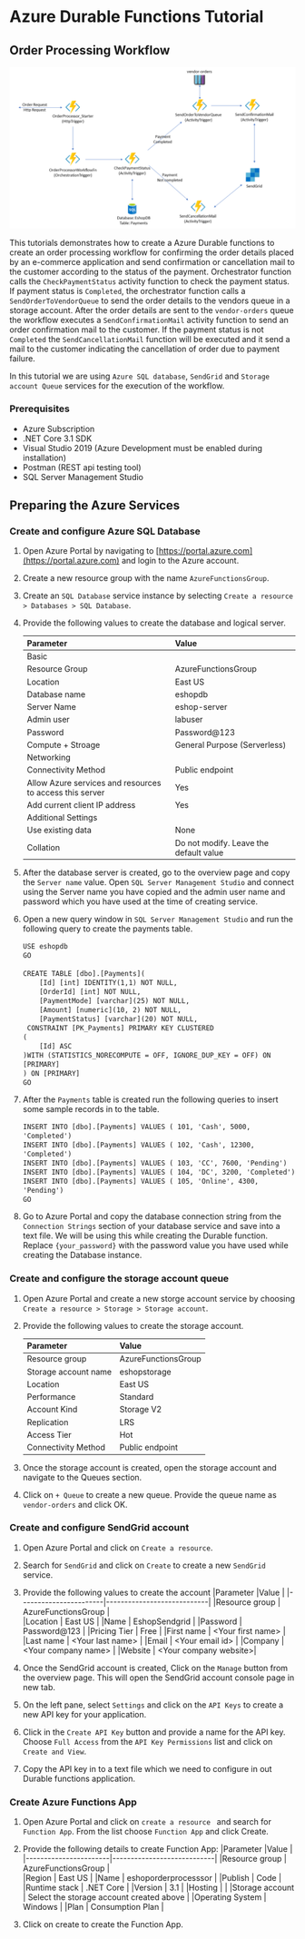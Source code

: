 # Azure Durable Functions Tutorial

## Order Processing Workflow

![Order processing workflow](images/workflow.png "Order processing workflow")

This tutorials demonstrates how to create a Azure Durable functions to create an order processing workflow for confirming the order details placed by an e-commerce application and send confirmation or cancellation mail to the customer according to the status of the payment. Orchestrator function calls the `CheckPaymentStatus` activity function to check the payment status. If payment status is `Completed`, the orchestrator function calls a `SendOrderToVendorQueue` to send the order details to the vendors queue in a storage account. After the order details are sent to the `vendor-orders` queue the workflow executes a `SendConfirmationMail` activity function to send an order confirmation mail to the customer. If the payment status is not `Completed` the `SendCancellationMail` function will be executed and it send a mail to the customer indicating the cancellation of order due to payment failure. 

In this tutorial we are using `Azure SQL database`, `SendGrid` and `Storage account Queue` services for the execution of the workflow.

### Prerequisites
* Azure Subscription
* .NET Core 3.1 SDK
* Visual Studio 2019 (Azure Development must be enabled during installation)
* Postman (REST api testing tool)
* SQL Server Management Studio 

## Preparing the Azure Services
### Create and configure Azure SQL Database
1) Open Azure Portal by navigating to [https://portal.azure.com](https://portal.azure.com) and login to the Azure account.
2) Create a new resource group with the name `AzureFunctionsGroup`.
3) Create an `SQL Database` service instance by selecting `Create a resource > Databases > SQL Database`. 
4) Provide the following values to create the database and logical server.
        
    |Parameter          | Value                       |
    |-------------------|-----------------------------|
    |Basic              |                             |
    |Resource Group     | AzureFunctionsGroup         |
    |Location           | East US                     |
    |Database name      | eshopdb                     |
    |Server Name        | eshop-server                |
    |Admin user         | labuser                     |
    |Password           | Password@123                |
    |Compute + Stroage  | General Purpose (Serverless)|
    |Networking         |                             |
    |Connectivity Method| Public endpoint             |
    |Allow Azure services and resources to access this server              | Yes                         |
    |Add current client IP address| Yes               |
    |Additional Settings                              |
    |Use existing data  | None                        |
    |Collation          | Do not modify. Leave the default value|

5) After the database server is created, go to the overview page and copy the `Server name` value. Open `SQL Server Management Studio` and connect using the Server name you have copied and the admin user name and password which you have used at the time of creating service.
6) Open a new query window in `SQL Server Management Studio` and run the following query to create the payments table.
    ```
    USE eshopdb
    GO
    
    CREATE TABLE [dbo].[Payments](
    	[Id] [int] IDENTITY(1,1) NOT NULL,
    	[OrderId] [int] NOT NULL,
    	[PaymentMode] [varchar](25) NOT NULL,
    	[Amount] [numeric](10, 2) NOT NULL,
    	[PaymentStatus] [varchar](20) NOT NULL,
     CONSTRAINT [PK_Payments] PRIMARY KEY CLUSTERED 
    (
    	[Id] ASC
    )WITH (STATISTICS_NORECOMPUTE = OFF, IGNORE_DUP_KEY = OFF) ON [PRIMARY]
    ) ON [PRIMARY]
    GO    
    ``` 
7) After the `Payments` table is created run the following queries to insert some sample records in to the table.
    ```
    INSERT INTO [dbo].[Payments] VALUES ( 101, 'Cash', 5000, 'Completed')
    INSERT INTO [dbo].[Payments] VALUES ( 102, 'Cash', 12300, 'Completed')
    INSERT INTO [dbo].[Payments] VALUES ( 103, 'CC', 7600, 'Pending')
    INSERT INTO [dbo].[Payments] VALUES ( 104, 'DC', 3200, 'Completed')
    INSERT INTO [dbo].[Payments] VALUES ( 105, 'Online', 4300, 'Pending')
    GO
    ```
8) Go to Azure Portal and copy the database connection string from the `Connection Strings` section of your database service and save into a text file. We will be using this while creating the Durable function. Replace `{your_password}` with the password value you have used while creating the Database instance.

### Create and configure the storage account queue
1) Open Azure Portal and create a new storge account service by choosing `Create a resource > Storage > Storage account`.
2) Provide the following values to create the storage account.
    
    |Parameter              |Value                       |
    |-----------------------|----------------------------|
    |Resource group         | AzureFunctionsGroup        |
    |Storage account name   | eshopstorage               |
    |Location               | East US                    |
    |Performance            | Standard                   |
    |Account Kind           | Storage V2                 |
    |Replication            | LRS                        |
    |Access Tier            | Hot                        |
    |Connectivity Method    | Public endpoint            |
    
3) Once the storage account is created, open the storage account and navigate to the Queues section. 
4) Click on `+ Queue` to create a new queue. Provide the queue name as `vendor-orders` and click OK.

### Create and configure SendGrid account
1) Open Azure Portal and click on `Create a resource`.
2) Search for `SendGrid` and click on `Create` to create a new `SendGrid` service.
3) Provide the following values to create the account
    |Parameter              |Value                       |
    |-----------------------|----------------------------|
    |Resource group         | AzureFunctionsGroup        |    
    |Location               | East US                    |
    |Name                   | EshopSendgrid              |
    |Password               | Password@123               |
    |Pricing Tier           | Free                       |
    |First name             | &lt;Your first name&gt;    |
    |Last name              | &lt;Your last name&gt;     |
    |Email                  | &lt;Your email id&gt;      |
    |Company                | &lt;Your company name&gt;  |
    |Website                | &lt;Your company website&gt;|

4) Once the SendGrid account is created, Click on the `Manage` button from the overview page. This will open the SendGrid account console page in new tab.  
5) On the left pane, select `Settings` and click on the `API Keys` to create a new API key for your application.
6) Click in the `Create API Key` button and provide a name for the API key. Choose `Full Access` from the `API Key Permissions` list and click on `Create and View`.
7) Copy the API key in to a text file which we need to configure in out Durable functions application.

### Create Azure Functions App 
1) Open Azure Portal and click on `create a resource ` and search for `Function App`. From the list choose `Function App` and click Create.
2) Provide the following details to create Function App:
    |Parameter              |Value                       |
    |-----------------------|----------------------------|
    |Resource group         | AzureFunctionsGroup        |    
    |Region                 | East US                    |
    |Name                   | eshoporderprocesssor       |
    |Publish                | Code                       |
    |Runtime stack          | .NET Core                  |
    |Version                | 3.1                        |
    |Hosting                |                            |
    |Storage account        | Select the storage account created above |
    |Operating System       | Windows                    |
    |Plan                   | Consumption Plan           |

3) Click on create to create the Function App.
